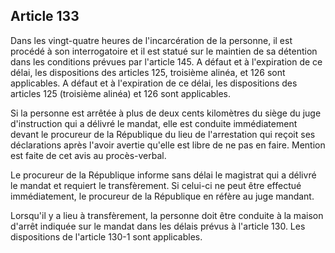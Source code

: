 Article 133
----
Dans les vingt-quatre heures de l'incarcération de la personne, il est procédé à
son interrogatoire et il est statué sur le maintien de sa détention dans les
conditions prévues par l'article 145. A défaut et à l'expiration de ce délai,
les dispositions des articles 125, troisième alinéa, et 126 sont applicables. A
défaut et à l'expiration de ce délai, les dispositions des articles 125
(troisième alinéa) et 126 sont applicables.

Si la personne est arrêtée à plus de deux cents kilomètres du siège du juge
d'instruction qui a délivré le mandat, elle est conduite immédiatement devant le
procureur de la République du lieu de l'arrestation qui reçoit ses déclarations
après l'avoir avertie qu'elle est libre de ne pas en faire. Mention est faite de
cet avis au procès-verbal.

Le procureur de la République informe sans délai le magistrat qui a délivré le
mandat et requiert le transfèrement. Si celui-ci ne peut être effectué
immédiatement, le procureur de la République en réfère au juge mandant.

Lorsqu'il y a lieu à transfèrement, la personne doit être conduite à la maison
d'arrêt indiquée sur le mandat dans les délais prévus à l'article 130. Les
dispositions de l'article 130-1 sont applicables.
